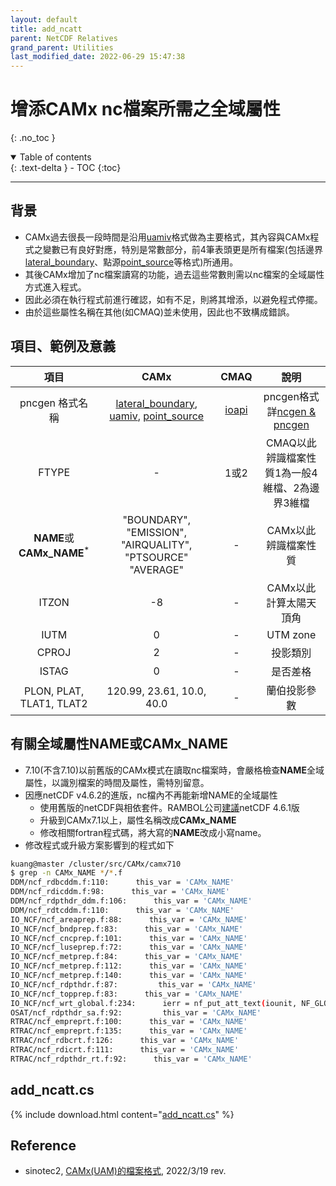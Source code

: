 ```yaml
---
layout: default
title: add_ncatt
parent: NetCDF Relatives
grand_parent: Utilities
last_modified_date: 2022-06-29 15:47:38
---
```


# 增添CAMx nc檔案所需之全域屬性
{: .no_toc }

<details open markdown="block">
  <summary>
    Table of contents
  </summary>
  {: .text-delta }
- TOC
{:toc}
</details>

---
## 背景
- CAMx過去很長一段時間是沿用[uamiv][uamiv]格式做為主要格式，其內容與CAMx程式之變數已有良好對應，特別是常數部分，前4筆表頭更是所有檔案(包括邊界[lateral_boundary][bnd]、點源[point_source][ptse]等格式)所通用。
- 其後CAMx增加了nc檔案讀寫的功能，過去這些常數則需以nc檔案的全域屬性方式進入程式。
- 因此必須在執行程式前進行確認，如有不足，則將其增添，以避免程式停擺。
- 由於這些屬性名稱在其他(如CMAQ)並未使用，因此也不致構成錯誤。

## 項目、範例及意義

|項目|CAMx|CMAQ|說明|
|:-:|:-:|:-:|:-:|
|pncgen 格式名稱|[lateral_boundary][bnd], [uamiv][uamiv], [point_source][ptse]|[ioapi][ioapi]|pncgen格式詳[ncgen & pncgen][Xncgen]|
|FTYPE|-|1或2|CMAQ以此辨識檔案性質1為一般4維檔、2為邊界3維檔|
|**NAME**或**CAMx_NAME**<sup>*</sup>|"BOUNDARY", "EMISSION", "AIRQUALITY", "PTSOURCE" "AVERAGE" |-|CAMx以此辨識檔案性質|
|ITZON|-8|-|CAMx以此計算太陽天頂角|
|IUTM|0|-|UTM zone|
|CPROJ|2|-|投影類別|
|ISTAG|0|-|是否差格|
|PLON, PLAT, TLAT1, TLAT2|120.99, 23.61, 10.0, 40.0|-|蘭伯投影參數|


## 有關全域屬性NAME或CAMx_NAME
- 7.10(不含7.10)以前舊版的CAMx模式在讀取nc檔案時，會嚴格檢查**NAME**全域屬性，以識別檔案的時間及屬性，需特別留意。
- 因應netCDF v4.6.2的進版，nc檔內不再能新增NAME的全域屬性
  - 使用舊版的netCDF與相依套件。RAMBOL公司[建議][oldnc]netCDF 4.6.1版
  - 升級到CAMx7.1以上，屬性名稱改成**CAMx_NAME**
  - 修改相關fortran程式碼，將大寫的**NAME**改成小寫name。
- 修改程式或升級方案影響到的程式如下

```bash
kuang@master /cluster/src/CAMx/camx710
$ grep -n CAMx_NAME */*.f
DDM/ncf_rdbcddm.f:110:      this_var = 'CAMx_NAME'
DDM/ncf_rdicddm.f:98:      this_var = 'CAMx_NAME'
DDM/ncf_rdpthdr_ddm.f:106:      this_var = 'CAMx_NAME'
DDM/ncf_rdtcddm.f:110:      this_var = 'CAMx_NAME'
IO_NCF/ncf_areaprep.f:88:      this_var = 'CAMx_NAME'
IO_NCF/ncf_bndprep.f:83:      this_var = 'CAMx_NAME'
IO_NCF/ncf_cncprep.f:101:      this_var = 'CAMx_NAME'
IO_NCF/ncf_luseprep.f:72:      this_var = 'CAMx_NAME'
IO_NCF/ncf_metprep.f:84:      this_var = 'CAMx_NAME'
IO_NCF/ncf_metprep.f:112:      this_var = 'CAMx_NAME'
IO_NCF/ncf_metprep.f:140:      this_var = 'CAMx_NAME'
IO_NCF/ncf_rdpthdr.f:87:         this_var = 'CAMx_NAME'
IO_NCF/ncf_topprep.f:83:      this_var = 'CAMx_NAME'
IO_NCF/ncf_wrt_global.f:234:      ierr = nf_put_att_text(iounit, NF_GLOBAL, 'CAMx_NAME',
OSAT/ncf_rdpthdr_sa.f:92:         this_var = 'CAMx_NAME'
RTRAC/ncf_empreprt.f:100:      this_var = 'CAMx_NAME'
RTRAC/ncf_empreprt.f:135:      this_var = 'CAMx_NAME'
RTRAC/ncf_rdbcrt.f:126:      this_var = 'CAMx_NAME'
RTRAC/ncf_rdicrt.f:111:      this_var = 'CAMx_NAME'
RTRAC/ncf_rdpthdr_rt.f:92:      this_var = 'CAMx_NAME'
```
 

## add_ncatt.cs

{% include download.html content="[add_ncatt.cs](https://github.com/sinotec2/Focus-on-Air-Quality/tree/main/utilities/netCDF/add_ncatt_cs)" %}


## Reference
- sinotec2, [CAMx(UAM)的檔案格式](https://github.com/sinotec2/camxruns/wiki/CAMx(UAM)的檔案格式), 2022/3/19 rev.

[uamiv]: <https://github.com/sinotec2/camxruns/wiki/CAMx(UAM)的檔案格式> "CAMx所有二進制 I / O文件的格式，乃是遵循早期UAM(城市空氣流域模型EPA，1990年）建立的慣例。 該二進制文件包含4筆不隨時間改變的表頭記錄，其後則為時間序列的數據記錄。詳見CAMx(UAM)的檔案格式"
[bnd]: <https://sinotec2.github.io/FAQ/2022/06/27/CAMx_BC.html#uamiv與lateral_boundary格式內容之比較> "uamiv與lateral_boundary格式內容之比較"
[ptse]: <https://sinotec2.github.io/Focus-on-Air-Quality/CAMx/> "needs edit"
[ioapi]: <https://sinotec2.github.io/Focus-on-Air-Quality/utilities/netCDF/ioapi/> "I/O API(Input/Output Applications Programming Interface)是美國環保署發展Models-3/EDSS時順帶產生的程式庫(cmascenter, I/O API concept)，用來快速存取NetCDF格式檔案，尤其對Fortran等高階語言而言，是非常必須之簡化程序。"
[Xncgen]: <https://sinotec2.github.io/Focus-on-Air-Quality/utilities/netCDF/pncgen/#camx> "ncgen & pncgen"
[oldnc]: <https://camx-wp.azurewebsites.net/download/netcdf/> "Build netCDF v4.6.1 from Source"